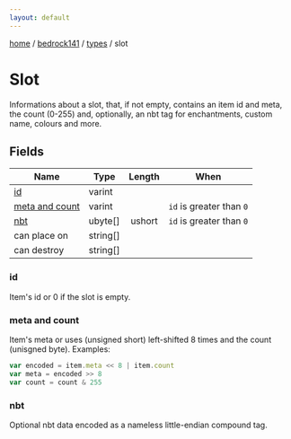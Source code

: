 ```yaml
---
layout: default
---
```


[home](/)  /  [bedrock141](/protocol/bedrock141)  /  [types](/protocol/bedrock141/types)  /  slot

# Slot

Informations about a slot, that, if not empty, contains an item id and meta, the count (0-255) and, optionally, an nbt tag for enchantments, custom name, colours and more.

## Fields

Name | Type | Length | When
---|---|:---:|:---:
[id](#id) | varint | [](/protocol/bedrock141/types/) | 
[meta and count](#meta-and-count) | varint | [](/protocol/bedrock141/types/) | <code>id</code> is greater than <code>0</code>
[nbt](#nbt) | ubyte[] | ushort | <code>id</code> is greater than <code>0</code>
can place on | string[] | [](/protocol/bedrock141/types/) | 
can destroy | string[] | [](/protocol/bedrock141/types/) | 

### id

Item's id or 0 if the slot is empty.

### meta and count

Item's meta or uses (unsigned short) left-shifted 8 times and the count (unisgned byte).
Examples:
```javascript
var encoded = item.meta << 8 | item.count
var meta = encoded >> 8
var count = count & 255
```

### nbt

Optional nbt data encoded as a nameless little-endian compound tag.
